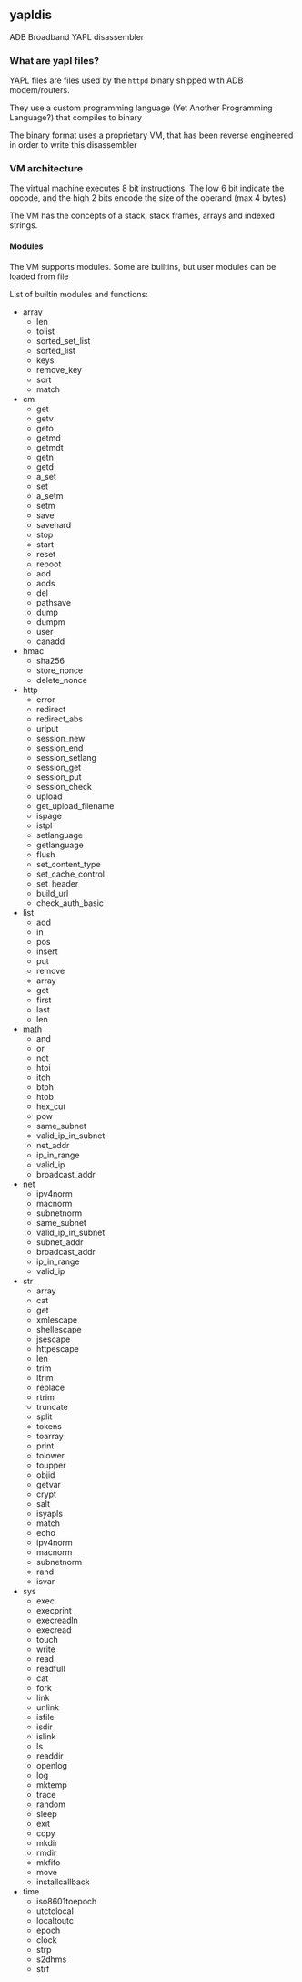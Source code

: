 ## yapldis
ADB Broadband YAPL disassembler

### What are yapl files?
YAPL files are files used by the `httpd` binary shipped with ADB modem/routers.

They use a custom programming language (Yet Another Programming Language?) that compiles to binary

The binary format uses a proprietary VM, that has been reverse engineered in order to write this disassembler

### VM architecture
The virtual machine executes 8 bit instructions.
The low 6 bit indicate the opcode, and the high 2 bits encode the size of the operand (max 4 bytes)

The VM has the concepts of a stack, stack frames, arrays and indexed strings.

#### Modules
The VM supports modules. Some are builtins, but user modules can be loaded from file

List of builtin modules and functions:
- array
	- len
	- tolist
	- sorted_set_list
	- sorted_list
	- keys
	- remove_key
	- sort
	- match
- cm
	- get
	- getv
	- geto
	- getmd
	- getmdt
	- getn
	- getd
	- a_set
	- set
	- a_setm
	- setm
	- save
	- savehard
	- stop
	- start
	- reset
	- reboot
	- add
	- adds
	- del
	- pathsave
	- dump
	- dumpm
	- user
	- canadd
- hmac
	- sha256
	- store_nonce
	- delete_nonce
- http
	- error
	- redirect
	- redirect_abs
	- urlput
	- session_new
	- session_end
	- session_setlang
	- session_get
	- session_put
	- session_check
	- upload
	- get_upload_filename
	- ispage
	- istpl
	- setlanguage
	- getlanguage
	- flush
	- set_content_type
	- set_cache_control
	- set_header
	- build_url
	- check_auth_basic
- list
	- add
	- in
	- pos
	- insert
	- put
	- remove
	- array
	- get
	- first
	- last
	- len
- math
	- and
	- or
	- not
	- htoi
	- itoh
	- btoh
	- htob
	- hex_cut
	- pow
	- same_subnet
	- valid_ip_in_subnet
	- net_addr
	- ip_in_range
	- valid_ip
	- broadcast_addr
- net
	- ipv4norm
	- macnorm
	- subnetnorm
	- same_subnet
	- valid_ip_in_subnet
	- subnet_addr
	- broadcast_addr
	- ip_in_range
	- valid_ip
- str
	- array
	- cat
	- get
	- xmlescape
	- shellescape
	- jsescape
	- httpescape
	- len
	- trim
	- ltrim
	- replace
	- rtrim
	- truncate
	- split
	- tokens
	- toarray
	- print
	- tolower
	- toupper
	- objid
	- getvar
	- crypt
	- salt
	- isyapls
	- match
	- echo
	- ipv4norm
	- macnorm
	- subnetnorm
	- rand
	- isvar
- sys
	- exec
	- execprint
	- execreadln
	- execread
	- touch
	- write
	- read
	- readfull
	- cat
	- fork
	- link
	- unlink
	- isfile
	- isdir
	- islink
	- ls
	- readdir
	- openlog
	- log
	- mktemp
	- trace
	- random
	- sleep
	- exit
	- copy
	- mkdir
	- rmdir
	- mkfifo
	- move
	- installcallback
- time
	- iso8601toepoch
	- utctolocal
	- localtoutc
	- epoch
	- clock
	- strp
	- s2dhms
	- strf